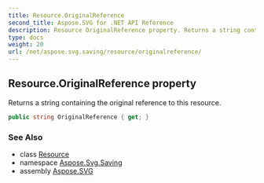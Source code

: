 ```yaml
---
title: Resource.OriginalReference
second_title: Aspose.SVG for .NET API Reference
description: Resource OriginalReference property. Returns a string containing the original reference to this resource
type: docs
weight: 20
url: /net/aspose.svg.saving/resource/originalreference/
---
```

## Resource.OriginalReference property

Returns a string containing the original reference to this resource.

```csharp
public string OriginalReference { get; }
```

### See Also

* class [Resource](../)
* namespace [Aspose.Svg.Saving](../../../aspose.svg.saving/)
* assembly [Aspose.SVG](../../../)
